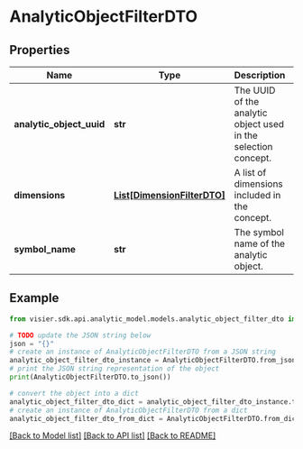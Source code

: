 # AnalyticObjectFilterDTO


## Properties

Name | Type | Description | Notes
------------ | ------------- | ------------- | -------------
**analytic_object_uuid** | **str** | The UUID of the analytic object used in the selection concept. | [optional] 
**dimensions** | [**List[DimensionFilterDTO]**](DimensionFilterDTO.md) | A list of dimensions included in the concept. | [optional] 
**symbol_name** | **str** | The symbol name of the analytic object. | [optional] 

## Example

```python
from visier.sdk.api.analytic_model.models.analytic_object_filter_dto import AnalyticObjectFilterDTO

# TODO update the JSON string below
json = "{}"
# create an instance of AnalyticObjectFilterDTO from a JSON string
analytic_object_filter_dto_instance = AnalyticObjectFilterDTO.from_json(json)
# print the JSON string representation of the object
print(AnalyticObjectFilterDTO.to_json())

# convert the object into a dict
analytic_object_filter_dto_dict = analytic_object_filter_dto_instance.to_dict()
# create an instance of AnalyticObjectFilterDTO from a dict
analytic_object_filter_dto_from_dict = AnalyticObjectFilterDTO.from_dict(analytic_object_filter_dto_dict)
```
[[Back to Model list]](../README.md#documentation-for-models) [[Back to API list]](../README.md#documentation-for-api-endpoints) [[Back to README]](../README.md)


